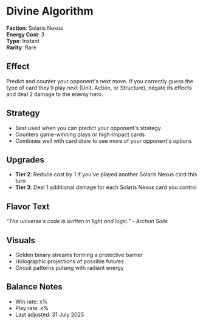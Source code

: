 # Divine Algorithm

**Faction**: Solaris Nexus  
**Energy Cost**: 3  
**Type**: Instant  
**Rarity**: Rare

## Effect

Predict and counter your opponent's next move. If you correctly guess the type of card they'll play next (Unit, Action, or Structure), negate its effects and deal 2 damage to the enemy hero.

## Strategy

- Best used when you can predict your opponent's strategy
- Counters game-winning plays or high-impact cards
- Combines well with card draw to see more of your opponent's options

## Upgrades

- **Tier 2**: Reduce cost by 1 if you've played another Solaris Nexus card this turn
- **Tier 3**: Deal 1 additional damage for each Solaris Nexus card you control

## Flavor Text

*"The universe's code is written in light and logic." - Archon Solis*

## Visuals

- Golden binary streams forming a protective barrier
- Holographic projections of possible futures
- Circuit patterns pulsing with radiant energy

## Balance Notes

- Win rate: x%
- Play rate: x%
- Last adjusted: 31 July 2025
